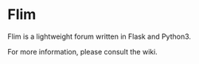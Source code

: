 # Flim
Flim is a lightweight forum written in Flask and Python3. 

For more information, please consult the wiki.